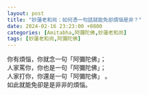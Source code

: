 ```yaml
---
layout: post
title: "妙蓮老和尚：如何憑一句話就能免卻煩惱是非？"
date: 2024-02-16 23:23:00 +0800
categories: [Amitabha,阿彌陀佛,妙蓮老和尚]
tags: [妙蓮老和尚,阿彌陀佛]
---
```


	
你有煩惱，你就念一句「阿彌陀佛」；      
人家罵你，你也是一句「阿彌陀佛」；      
人家打你，你還是一句「阿彌陀佛」 。     
如此就能免卻是是非非的煩惱。